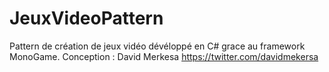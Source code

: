 # JeuxVideoPattern
Pattern de création de jeux vidéo dévéloppé en C# grace au framework MonoGame.
Conception : David Merkesa https://twitter.com/davidmekersa
